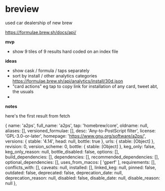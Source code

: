 # breview

used car dealership of new brew 

https://formulae.brew.sh/docs/api/

**mvp**

- show 9 tiles of 9 results hard coded on an index file

**ideas**

- show cask / formula / taps separately
- sort by install / other analytics categories https://formulae.brew.sh/api/analytics/install/30d.json
- "card actions" eg tap to copy link for installation of any card, tweet abt, the usuals
- 

**notes**

here's the first result from fetch

{
    name: 'a2ps',
    full_name: 'a2ps',
    tap: 'homebrew/core',
    oldname: null,
    aliases: [],
    versioned_formulae: [],
    desc: 'Any-to-PostScript filter',
    license: 'GPL-3.0-or-later',
    homepage: 'https://www.gnu.org/software/a2ps/',
    versions: { stable: '4.14', head: null, bottle: true },
    urls: { stable: [Object] },
    revision: 0,
    version_scheme: 0,
    bottle: { stable: [Object] },
    keg_only: false,
    keg_only_reason: null,
    bottle_disabled: false,
    options: [],
    build_dependencies: [],
    dependencies: [],
    recommended_dependencies: [],
    optional_dependencies: [],
    uses_from_macos: [ 'gperf' ],
    requirements: [],
    conflicts_with: [],
    caveats: null,
    installed: [],
    linked_keg: null,
    pinned: false,
    outdated: false,
    deprecated: false,
    deprecation_date: null,
    deprecation_reason: null,
    disabled: false,
    disable_date: null,
    disable_reason: null
  },
